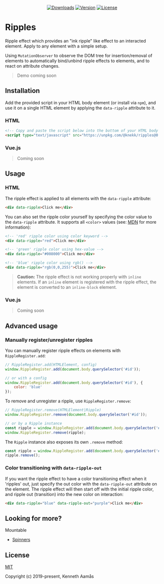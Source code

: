 <p align="center">
    <a href="https://npmcharts.com/compare/@knekk/ripples?minimal=true"><img src="https://img.shields.io/npm/dm/@knekk/ripples.svg" alt="Downloads"></a>
    <a href="https://www.npmjs.com/package/@knekk/ripples"><img src="https://img.shields.io/npm/v/@knekk/ripples.svg" alt="Version"></a>
    <a href="https://www.npmjs.com/package/@knekk/ripples"><img src="https://img.shields.io/npm/l/@knekk/ripples.svg" alt="License"></a>
</p>

# Ripples

Ripple effect which provides an "ink ripple" like effect to an interacted element. 
Apply to any element with a simple setup.

Using `MutationObserver` to observe the DOM tree for insertion/removal of elements to automatically bind/unbind ripple effects to elements, and to react on attribute changes.

> Demo coming soon

## Installation

Add the provided script in your HTML body element (or install via `npm`), and use it on a single HTML element by applying the `data-ripple` attribute to it. 

### HTML

``` html
<!-- Copy and paste the script below into the bottom of your HTML body element -->
<script type="text/javascript" src="https://unpkg.com/@knekk/ripples@0.0.10/dist/ripples.js"></script>
```

### Vue.js

> Coming soon

## Usage

### HTML

The ripple effect is applied to all elements with the `data-ripple` attribute:
``` html
<div data-ripple>Click me</div>
```

You can also set the ripple color yourself by specifying the color value to the `data-ripple` attribute. It supports all `<color>` values (see: [MDN](https://developer.mozilla.org/en-US/docs/Web/CSS/color_value "MDN web docs - <color>") for more information):
``` html
<!-- 'red' ripple color using color keyword -->
<div data-ripple="red">Click me</div>

<!-- 'green' ripple color using hex-value -->
<div data-ripple="#008000">Click me</div>

<!-- 'blue' ripple color using rgb() -->
<div data-ripple="rgb(0,0,255)">Click me</div>
```

> **Caution:** The ripple effect is not working properly with `inline` elements. If an `inline` element is registered with the ripple effect, the element is converted to an `inline-block` element.

### Vue.js

> Coming soon

## Advanced usage

### Manually register/unregister ripples

You can manually register ripple effects on elements with `RippleRegister.add`:
``` javascript
// RippleRegister.add(HTMLElement, config)
window.RippleRegister.add(document.body.querySelector('#id'));

// or with a config
window.RippleRegister.add(document.body.querySelector('#id'), {
    color: 'blue'
});
```

To remove and unregister a ripple, use `RippleRegister.remove`:
``` javascript
// RippleRegister.remove(HTMLElement|Ripple)
window.RippleRegister.remove(document.body.querySelector('#id'));

// or by a Ripple instance
const ripple = window.RippleRegister.add(document.body.querySelector('#id'));
window.RippleRegister.remove(ripple); 
```

The `Ripple` instance also exposes its own `.remove` method:
``` javascript
const ripple = window.RippleRegister.add(document.body.querySelector('#id'));
ripple.remove();
```

### Color transitioning with `data-ripple-out`

If you want the ripple effect to have a color transitioning effect when it 'ripples' out, just specify the out color with the `data-ripple-out` attribute on the element. The ripple effect will then start off with the initial ripple color, and ripple out (transition) into the new color on interaction:
``` html
<div data-ripple="blue" data-ripple-out="purple">Click me</div>
```

## Looking for more?
Mountable
* [Spinners](https://github.com/knekki/spinners "Pure CSS Spinners by Kenneth Aamås")

## License

[MIT](http://opensource.org/licenses/MIT)

Copyright (c) 2019-present, Kenneth Aamås
